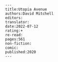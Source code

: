 
    ---
    title:Utopia Avenue
    authors:David Mitchell
    editors:
    translator:
    date:2022-07-12
    rating:+
    re-read:
    pages:561
    non-fiction:
    comic:
    published:2020
    ---

    